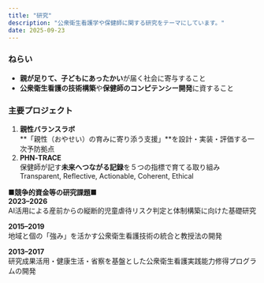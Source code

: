 ```yaml
---
title: "研究"
description: "公衆衛生看護学や保健師に関する研究をテーマにしています。"
date: 2025-09-23
---
```


### ねらい
- **親が足りて、子どもにあったかい**が届く社会に寄与すること
- **公衆衛生看護の技術構築**や**保健師のコンピテンシー開発**に資すること

### 主要プロジェクト
1. **親性バランスラボ**  
   **「親性（おやせい）の育みに寄り添う支援」**を設計・実装・評価する一次予防拠点
2. **PHN‑TRACE**  
   保健師が記す**未来へつながる記録**を５つの指標で育てる取り組み  
   Transparent, Reflective, Actionable, Coherent, Ethical

**■競争的資金等の研究課題■**\
**2023–2026**\
AI活用による産前からの縦断的児童虐待リスク判定と体制構築に向けた基礎研究  

**2015–2019**\
地域と個の「強み」を活かす公衆衛生看護技術の統合と教授法の開発  

**2013–2017**\
研究成果活用・健康生活・省察を基盤とした公衆衛生看護実践能力修得プログラムの開発  
